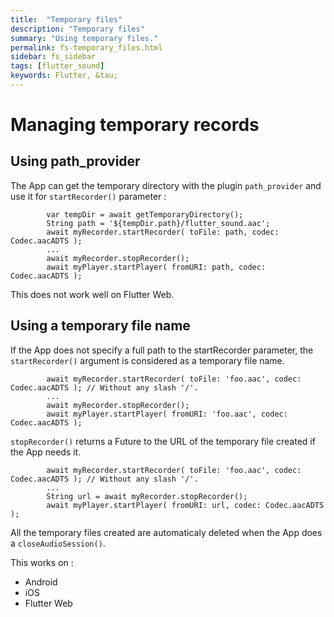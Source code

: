 ```yaml
---
title:  "Temporary files"
description: "Temporary files"
summary: "Using temporary files."
permalink: fs-temporary_files.html
sidebar: fs_sidebar
tags: [flutter_sound]
keywords: Flutter, &tau;
---
```

# Managing temporary records

## Using path_provider

The App can get the temporary directory with the plugin `path_provider` and use it for `startRecorder()` parameter :

```
        var tempDir = await getTemporaryDirectory();
        String path = '${tempDir.path}/flutter_sound.aac';
        await myRecorder.startRecorder( toFile: path, codec: Codec.aacADTS );
        ...
        await myRecorder.stopRecorder();
        await myPlayer.startPlayer( fromURI: path, codec: Codec.aacADTS );
```

This does not work well on Flutter Web.

## Using a temporary file name

If the App does not specify a full path to the startRecorder parameter,
the `startRecorder()` argument is considered as a temporary file name.

```
        await myRecorder.startRecorder( toFile: 'foo.aac', codec: Codec.aacADTS ); // Without any slash '/'.
        ...
        await myRecorder.stopRecorder();
        await myPlayer.startPlayer( fromURI: 'foo.aac', codec: Codec.aacADTS );
```

`stopRecorder()` returns a Future to the URL of the temporary file created if the App needs it.

```
        await myRecorder.startRecorder( toFile: 'foo.aac', codec: Codec.aacADTS ); // Without any slash '/'.
        ...
        String url = await myRecorder.stopRecorder();
        await myPlayer.startPlayer( fromURI: url, codec: Codec.aacADTS );
```

All the temporary files created are automaticaly deleted when the App does a `closeAudioSession()`.

This works on :
- Android
- iOS
- Flutter Web